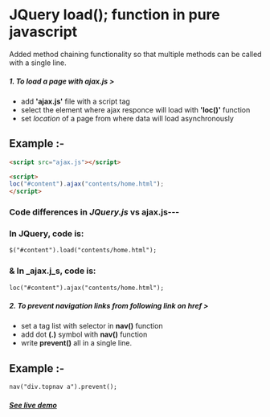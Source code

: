 ﻿# JQuery load(); function in pure javascript
Added method chaining functionality so that multiple methods can be called with a single line.   

##### 1. To load a page with _ajax.js_ >
- add **'ajax.js'** file with a script tag  
- select the element where ajax responce will load with **'loc()'** function  
- set _location_ of a page from where data will load asynchronously  

## Example :-

```html
<script src="ajax.js"></script>
```  
```html
<script>
loc("#content").ajax("contents/home.html");
</script>
```

### Code differences in _JQuery.js_ vs ajax.js---

### In JQuery, code is:

```html
$("#content").load("contents/home.html");
```  


### & In _ajax.j_s, code is:
```html 
loc("#content").ajax("contents/home.html");
```  

##### 2. To prevent navigation links from following link on **href** >  
- set a tag list with selector in **nav()** function  
- add dot **(.)** symbol with **nav()** function  
- write **prevent()** all in a single line.  

## Example :-

```html
nav("div.topnav a").prevent();
```

#### [_See live demo_](https://md-riaz.github.io/JQuery_load_with_js/)
